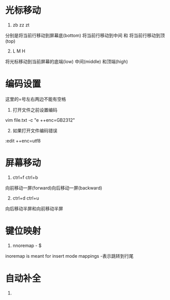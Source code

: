 # 光标移动

1. zb zz zt

分别是将当前行移动到屏幕底(bottom) 将当前行移动到中间 和 将当前行移动到顶(top)

2. L M H 

将光标移动到当前屏幕的底端(low) 中间(middle) 和顶端(high)

# 编码设置

这里的=号左右两边不能有空格

1. 打开文件之前设置编码

vim file.txt -c "e ++enc=GB2312"

2. 如果打开文件编码错误

:edit ++enc=utf8

# 屏幕移动

1. ctrl+f ctrl+b

向前移动一屏(forward)向后移动一屏(backward)

2. ctrl+d ctrl+u

向后移动半屏和向前移动半屏

# 键位映射

1. nnoremap - $

inoremap is meant for insert mode mappings
-表示跳转到行尾

# 自动补全

1. 